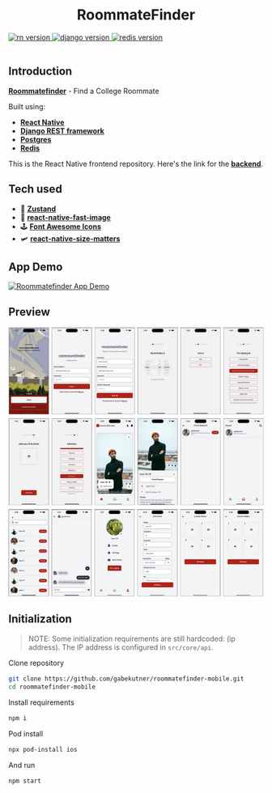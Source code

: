 <h1 align="center">RoommateFinder</h1>

<a href="https://reactnative.dev/">
  <img src="https://img.shields.io/badge/React Native-0.74.1-blue.svg?style=flat-square" alt="rn version">
</a>
<a href="https://www.djangoproject.com/">
  <img src="https://img.shields.io/badge/Django-3.0.3-green.svg?style=flat-square" alt="django version">
</a>
<a href="https://redis.io/">
  <img src="https://img.shields.io/badge/Redis-7.2.4-red.svg?style=flat-square" alt="redis version">
</a>

<br />
<br />

## Introduction

[**Roommatefinder**](https://github.com/gabekutner/roommatefinder-mobile) - Find a College Roommate

<!-- some app description here -->


Built using: 
- [**React Native**](https://reactnative.dev)
- [**Django REST framework**](https://www.django-rest-framework.org/)
- [**Postgres**](https://www.postgresql.org/)
- [**Redis**](https://redis.io/)

This is the React Native frontend repository. Here's the link for the [**backend**](https://github.com/gabekutner/roommatefinder-backend).

##  Tech used
- 🐻 [**Zustand**](https://github.com/pmndrs/zustand)
- 🚩 [**react-native-fast-image**](https://github.com/DylanVann/react-native-fast-image)
- 🕹️ [**Font Awesome Icons**](https://fontawesome.com/)
- 🛩️ [**react-native-size-matters**](https://github.com/nirsky/react-native-size-matters)

## App Demo
[![Roommatefinder App Demo](https://img.youtube.com/vi/YOUTUBE_VIDEO_ID_HERE/0.jpg)](https://www.youtube.com/shorts/XGJW_hADc8s)

## Preview
![preview](https://github.com/gabekutner/roommatefinder-mobile/blob/main/preview.png)
 
## Initialization

>NOTE: Some initialization requirements are still hardcoded: (ip address). The IP address is configured in `src/core/api`.

Clone repository

```bash
git clone https://github.com/gabekutner/roommatefinder-mobile.git
cd roommatefinder-mobile
```

Install requirements

```bash
npm i
```

Pod install

```bash
npx pod-install ios
```

And run 

```bash
npm start
```


